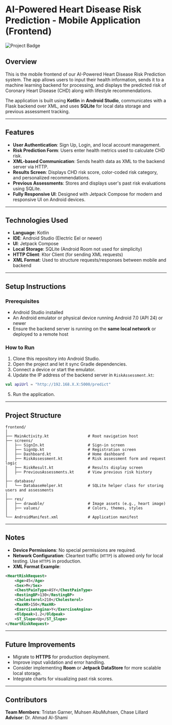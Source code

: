 # AI-Powered Heart Disease Risk Prediction - Mobile Application (Frontend)

![Project Badge](https://img.shields.io/badge/Frontend-Kotlin%2FAndroidStudio-blue)

## Overview

This is the mobile frontend of our AI-Powered Heart Disease Risk Prediction system. The app allows users to input their health information, sends it to a machine learning backend for processing, and displays the predicted risk of Coronary Heart Disease (CHD) along with lifestyle recommendations.

The application is built using **Kotlin** in **Android Studio**, communicates with a Flask backend over XML, and uses **SQLite** for local data storage and previous assessment tracking.

---

## Features

- **User Authentication**: Sign Up, Login, and local account management.
- **Risk Prediction Form**: Users enter health metrics used to calculate CHD risk.
- **XML-based Communication**: Sends health data as XML to the backend server via HTTP.
- **Results Screen**: Displays CHD risk score, color-coded risk category, and personalized recommendations.
- **Previous Assessments**: Stores and displays user's past risk evaluations using SQLite.
- **Fully Responsive UI**: Designed with Jetpack Compose for modern and responsive UI on Android devices.

---

## Technologies Used

- **Language**: Kotlin
- **IDE**: Android Studio (Electric Eel or newer)
- **UI**: Jetpack Compose
- **Local Storage**: SQLite (Android Room not used for simplicity)
- **HTTP Client**: Ktor Client (for sending XML requests)
- **XML Format**: Used to structure requests/responses between mobile and backend

---

## Setup Instructions

### Prerequisites

- Android Studio installed
- An Android emulator or physical device running Android 7.0 (API 24) or newer
- Ensure the backend server is running on the **same local network** or deployed to a remote host

### How to Run

1. Clone this repository into Android Studio.
2. Open the project and let it sync Gradle dependencies.
3. Connect a device or start the emulator.
4. Update the IP address of the backend server in `RiskAssessment.kt`:

```kotlin
val apiUrl = "http://192.168.X.X:5000/predict"
```

5. Run the application.

---

## Project Structure

```
frontend/
│
├── MainActivity.kt                 # Root navigation host
├── screens/
│   ├── SignIn.kt                   # Sign-in screen
│   ├── SignUp.kt                   # Registration screen
│   ├── Dashboard.kt                # Home dashboard
│   ├── RiskAssessment.kt           # Risk assessment form and request logic
│   ├── RiskResult.kt               # Results display screen
│   ├── PreviousAssessments.kt      # View previous risk history
│
├── database/
│   └── DatabaseHelper.kt           # SQLite helper class for storing users and assessments
│
├── res/
│   ├── drawable/                   # Image assets (e.g., heart image)
│   ├── values/                     # Colors, themes, styles
│
└── AndroidManifest.xml             # Application manifest
```

---

## Notes

- **Device Permissions**: No special permissions are required.
- **Network Configuration**: Cleartext traffic (`HTTP`) is allowed only for local testing. Use `HTTPS` in production.
- **XML Format Example**:

```xml
<HeartRiskRequest>
    <Age>45</Age>
    <Sex>M</Sex>
    <ChestPainType>ASY</ChestPainType>
    <RestingBP>130</RestingBP>
    <Cholesterol>210</Cholesterol>
    <MaxHR>150</MaxHR>
    <ExerciseAngina>Y</ExerciseAngina>
    <Oldpeak>1.2</Oldpeak>
    <ST_Slope>Up</ST_Slope>
</HeartRiskRequest>
```

---

## Future Improvements

- Migrate to **HTTPS** for production deployment.
- Improve input validation and error handling.
- Consider implementing **Room** or **Jetpack DataStore** for more scalable local storage.
- Integrate charts for visualizing past risk scores.


---

## Contributors
**Team Members**: Tristan Garner, Muhsen AbuMuhsen, Chase Lillard  
**Advisor**: Dr. Ahmad Al-Shami
